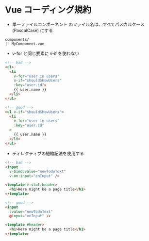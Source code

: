 # Vue コーディング規約

- 単一ファイルコンポーネント のファイル名は、すべてパスカルケース (PascalCase) にする

```
components/
|- MyComponent.vue
```

- v-for と同じ要素に v-if を使わない

```html
<!-- bad -->
<ul>
  <li
    v-for="user in users"
    v-if="shouldShowUsers"
    :key="user.id">
    {{ user.name }}
  </li>
</ul>

<!-- good -->
<ul v-if="shouldShowUsers">
  <li
    v-for="user in users"
    :key="user.id"
  >
    {{ user.name }}
  </li>
</ul>
```

- ディレクティブの短縮記法を使用する

```html
<!-- bad -->
<input
  v-bind:value="newTodoText"
  v-on:input="onInput" />

<template v-slot:header>
  <h1>Here might be a page title</h1>
</template>

<!-- good -->
<input
  :value="newTodoText"
  @input="onInput" />

<template #header>
  <h1>Here might be a page title</h1>
</template>
```
